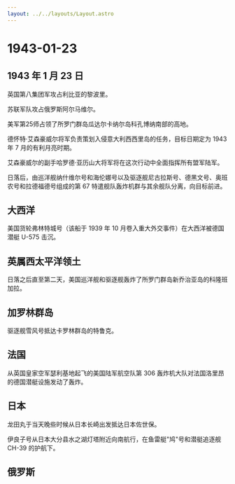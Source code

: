 ```yaml
---
layout: ../../layouts/Layout.astro
---
```


# 1943-01-23

## 1943 年 1 月 23 日

英国第八集团军攻占利比亚的黎波里。

苏联军队攻占俄罗斯阿尔马维尔。

美军第25师占领了所罗门群岛瓜达尔卡纳尔岛科孔博纳南部的高地。

德怀特·艾森豪威尔将军负责策划入侵意大利西西里岛的任务，目标日期定为 1943
年 7 月的有利月亮时期。

艾森豪威尔的副手哈罗德·亚历山大将军将在这次行动中全面指挥所有盟军陆军。

日落后，由巡洋舰纳什维尔号和海伦娜号以及驱逐舰尼古拉斯号、德黑文号、奥班农号和拉德福德号组成的第
67 特遣舰队轰炸机群与其余舰队分离，向目标前进。

## 大西洋

美国货轮弗林特城号（该船于 1939 年 10
月卷入重大外交事件）在大西洋被德国潜艇 U-575 击沉。

## 英属西太平洋领土

日落之后直至第二天，美国巡洋舰和驱逐舰轰炸了所罗门群岛新乔治亚岛的科隆班加拉。

## 加罗林群岛

驱逐舰雪风号抵达卡罗林群岛的特鲁克。

## 法国

从英国皇家空军瑟利基地起飞的美国陆军航空队第 306
轰炸机大队对法国洛里昂的德国潜艇设施发动了轰炸。

## 日本

龙田丸于当天晚些时候从日本长崎出发抵达日本佐世保。

伊良子号从日本大分县水之湖灯塔附近向南航行，在鱼雷艇"鸠"号和潜艇追逐舰
CH-39 的护航下。

## 俄罗斯
